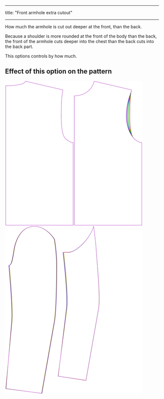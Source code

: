 - - -
title: "Front armhole extra cutout"
- - -

How much the armhole is cut out deeper at the front, than the back.

Because a shoulder is more rounded at the front of the body than the back, the front of the armhole cuts deeper into the chest than the back cuts into the back part.

This options controls by how much.

## Effect of this option on the pattern

![This image shows the effect of this option by superimposing several variants that have a different value for this option](bent_frontarmholedeeper_sample.svg "Effect of this option on the pattern")
